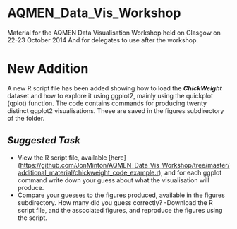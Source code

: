 AQMEN_Data_Vis_Workshop
=======================

Material for the AQMEN Data Visualisation Workshop held on Glasgow on 22-23 October 2014
And for delegates to use after the workshop. 

# New Addition
A new R script file has been added showing how to load the ***ChickWeight*** dataset
and how to explore it using ggplot2, mainly using the quickplot (qplot) function. 
The code contains commands for producing twenty distinct ggplot2 visualisations. These are saved in 
the figures subdirectory of the folder. 

## ***Suggested Task***
- View the R script file, available [here] (https://github.com/JonMinton/AQMEN_Data_Vis_Workshop/tree/master/additional_material/chickweight_code_example.r), and for each ggplot command write down your guess about what the visualisation will produce. 
- Compare your guesses to the figures produced, available in the figures subdirectory. How many did you guess correctly?
-Download the R script file, and the associated figures, and reproduce the figures using the script.
